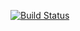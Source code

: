 [![Build Status](https://travis-ci.org/Tekstove/Tekstove-api.svg?branch=master)](https://travis-ci.org/Tekstove/Tekstove-api)